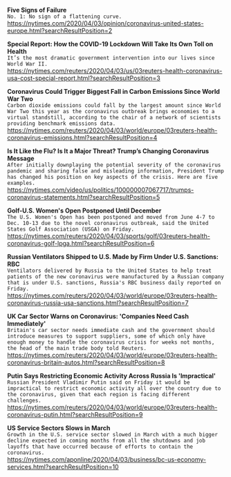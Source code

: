 **Five Signs of Failure**\
`No. 1: No sign of a flattening curve.`\
https://nytimes.com/2020/04/03/opinion/coronavirus-united-states-europe.html?searchResultPosition=2

**Special Report: How the COVID-19 Lockdown Will Take Its Own Toll on Health**\
`It’s the most dramatic government intervention into our lives since World War II.`\
https://nytimes.com/reuters/2020/04/03/us/03reuters-health-coronavirus-usa-cost-special-report.html?searchResultPosition=3

**Coronavirus Could Trigger Biggest Fall in Carbon Emissions Since World War Two**\
`Carbon dioxide emissions could fall by the largest amount since World War Two this year as the coronavirus outbreak brings economies to a virtual standstill, according to the chair of a network of scientists providing benchmark emissions data.`\
https://nytimes.com/reuters/2020/04/03/world/europe/03reuters-health-coronavirus-emissions.html?searchResultPosition=4

**Is It Like the Flu? Is It a Major Threat? Trump’s Changing Coronavirus Message**\
`After initially downplaying the potential severity of the coronavirus pandemic and sharing false and misleading information, President Trump has changed his position on key aspects of the crisis. Here are five examples.`\
https://nytimes.com/video/us/politics/100000007067717/trumps-coronavirus-statements.html?searchResultPosition=5

**Golf-U.S. Women's Open Postponed Until December**\
`The U.S. Women's Open has been postponed and moved from June 4-7 to Dec. 10-13 due to the novel coronavirus outbreak, said the United States Golf Association (USGA) on Friday.`\
https://nytimes.com/reuters/2020/04/03/sports/golf/03reuters-health-coronavirus-golf-lpga.html?searchResultPosition=6

**Russian Ventilators Shipped to U.S. Made by Firm Under U.S. Sanctions: RBC**\
`Ventilators delivered by Russia to the United States to help treat patients of the new coronavirus were manufactured by a Russian company that is under U.S. sanctions, Russia's RBC business daily reported on Friday. `\
https://nytimes.com/reuters/2020/04/03/world/europe/03reuters-health-coronavirus-russia-usa-sanctions.html?searchResultPosition=7

**UK Car Sector Warns on Coronavirus: 'Companies Need Cash Immediately'**\
`Britain's car sector needs immediate cash and the government should introduce measures to support suppliers, some of which only have enough money to handle the coronavirus crisis for weeks not months, the head of the main trade body told Reuters. `\
https://nytimes.com/reuters/2020/04/03/world/europe/03reuters-health-coronavirus-britain-autos.html?searchResultPosition=8

**Putin Says Restricting Economic Activity Across Russia Is 'Impractical'**\
`Russian President Vladimir Putin said on Friday it would be impractical to restrict economic activity all over the country due to the coronavirus, given that each region is facing different challenges.`\
https://nytimes.com/reuters/2020/04/03/world/europe/03reuters-health-coronavirus-putin.html?searchResultPosition=9

**US Service Sectors Slows in March**\
`Growth in the U.S. service sector slowed in March with a much bigger decline expected in coming months from all the shutdowns and job layoffs that have occurred because of efforts to contain the coronavirus.`\
https://nytimes.com/aponline/2020/04/03/business/bc-us-economy-services.html?searchResultPosition=10

